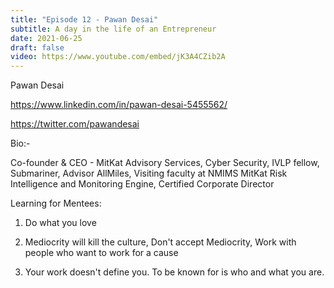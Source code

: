 ```yaml
---
title: "Episode 12 - Pawan Desai"
subtitle: A day in the life of an Entrepreneur 
date: 2021-06-25
draft: false
video: https://www.youtube.com/embed/jK3A4CZib2A
---
```



Pawan Desai

https://www.linkedin.com/in/pawan-desai-5455562/

https://twitter.com/pawandesai

Bio:-

Co-founder & CEO - MitKat Advisory Services, Cyber Security, IVLP fellow, Submariner, Advisor AllMiles, Visiting faculty at NMIMS MitKat Risk Intelligence and Monitoring Engine, Certified Corporate Director

Learning for Mentees:

1. Do what you love

2. Mediocrity will kill the culture, Don't accept Mediocrity, Work with people who want to work for a cause

3. Your work doesn't define you. To be known for is who and what you are.
